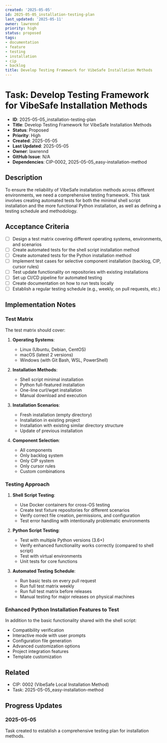 ```yaml
---
created: '2025-05-05'
id: 2025-05-05_installation-testing-plan
last_updated: '2025-05-11'
owner: lawrennd
priority: high
status: proposed
tags:
- documentation
- feature
- testing
- installation
- cip
- backlog
title: Develop Testing Framework for VibeSafe Installation Methods
---
```


# Task: Develop Testing Framework for VibeSafe Installation Methods

- **ID**: 2025-05-05_installation-testing-plan
- **Title**: Develop Testing Framework for VibeSafe Installation Methods
- **Status**: Proposed
- **Priority**: High
- **Created**: 2025-05-05
- **Last Updated**: 2025-05-05
- **Owner**: lawrennd
- **GitHub Issue**: N/A
- **Dependencies**: CIP-0002, 2025-05-05_easy-installation-method

## Description

To ensure the reliability of VibeSafe installation methods across different environments, we need a comprehensive testing framework. This task involves creating automated tests for both the minimal shell script installation and the more functional Python installation, as well as defining a testing schedule and methodology.

## Acceptance Criteria

- [ ] Design a test matrix covering different operating systems, environments, and scenarios
- [ ] Create automated tests for the shell script installation method
- [ ] Create automated tests for the Python installation method
- [ ] Implement test cases for selective component installation (backlog, CIP, cursor rules)
- [ ] Test update functionality on repositories with existing installations
- [ ] Set up CI/CD pipeline for automated testing
- [ ] Create documentation on how to run tests locally
- [ ] Establish a regular testing schedule (e.g., weekly, on pull requests, etc.)

## Implementation Notes

### Test Matrix

The test matrix should cover:

1. **Operating Systems**:
   - Linux (Ubuntu, Debian, CentOS)
   - macOS (latest 2 versions)
   - Windows (with Git Bash, WSL, PowerShell)

2. **Installation Methods**:
   - Shell script minimal installation
   - Python full-featured installation
   - One-line curl/wget installation
   - Manual download and execution

3. **Installation Scenarios**:
   - Fresh installation (empty directory)
   - Installation in existing project
   - Installation with existing similar directory structure
   - Update of previous installation

4. **Component Selection**:
   - All components
   - Only backlog system
   - Only CIP system
   - Only cursor rules
   - Custom combinations

### Testing Approach

1. **Shell Script Testing**:
   - Use Docker containers for cross-OS testing
   - Create test fixture repositories for different scenarios
   - Verify correct file creation, permissions, and configuration
   - Test error handling with intentionally problematic environments

2. **Python Script Testing**:
   - Test with multiple Python versions (3.6+)
   - Verify enhanced functionality works correctly (compared to shell script)
   - Test with virtual environments
   - Unit tests for core functions

3. **Automated Testing Schedule**:
   - Run basic tests on every pull request
   - Run full test matrix weekly
   - Run full test matrix before releases
   - Manual testing for major releases on physical machines

### Enhanced Python Installation Features to Test

In addition to the basic functionality shared with the shell script:

- Compatibility verification
- Interactive mode with user prompts
- Configuration file generation
- Advanced customization options
- Project integration features
- Template customization

## Related

- CIP: 0002 (VibeSafe Local Installation Method)
- Task: 2025-05-05_easy-installation-method

## Progress Updates

### 2025-05-05

Task created to establish a comprehensive testing plan for installation methods. 